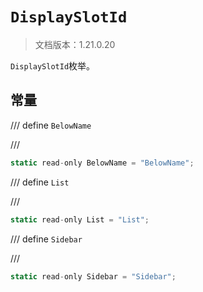 # `DisplaySlotId`

> 文档版本：1.21.0.20

`DisplaySlotId`枚举。

## 常量

/// define
`BelowName`


///

```js
static read-only BelowName = "BelowName";
```


/// define
`List`


///

```js
static read-only List = "List";
```


/// define
`Sidebar`


///

```js
static read-only Sidebar = "Sidebar";
```

